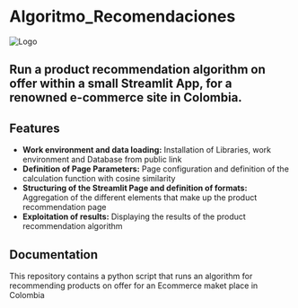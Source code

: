 # Algoritmo_Recomendaciones
![Logo](https://www.solusoft.es/Info/Imagenes/innovacion/inteligencia-artificial-big2.jpg)



## Run a product recommendation algorithm on offer within a small Streamlit App, for a renowned e-commerce site in Colombia.
## Features

- **Work environment and data loading:** Installation of Libraries, work environment and Database from public link
- **Definition of Page Parameters:** Page configuration and definition of the calculation function with cosine similarity
- **Structuring of the Streamlit Page and definition of formats:** Aggregation of the different elements that make up the product recommendation page
- **Exploitation of results:** Displaying the results of the product recommendation algorithm


## **Documentation**
This repository contains a python script that runs an algorithm for recommending products on offer for an Ecommerce maket place in Colombia
